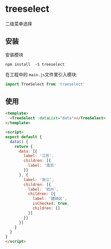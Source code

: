 # treeselect

二级菜单选择

## 安装

安装模块

```
npm install  -S treeselect
```

在工程中的 `main.js`文件里引入模块:

```js
import TreeSelect from 'treeselect'
```

## 使用

```html
<template>
  <TreeSelect :dataList="data"></TreeSelect>
</template>

<script>
export default {
  data() {
    return {
      data: [{
        label: '江苏',
        children: [{
          label: '南京'
        }]
      }, {
        label: '浙江',
        children: [{
          label: '杭州',
          children: [{
            label: '建邺区',
            isChecked: true,
            children: []
          }]
        }]
      }]
    }
  }
}
</script>
```
